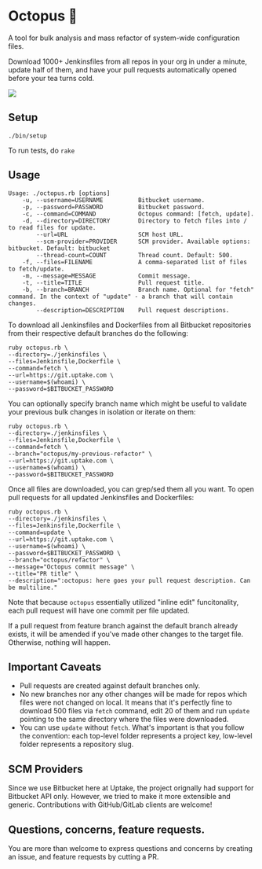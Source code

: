 # Octopus :octopus:

A tool for bulk analysis and mass refactor of system-wide configuration files.

Download 1000+ Jenkinsfiles from all repos in your org in under a minute, update half of them, and have your pull requests automatically opened before your tea turns cold.

![](http://www.reactiongifs.com/r/2013/02/nope.gif)

## Setup
`./bin/setup`

To run tests, do `rake`

## Usage

```shell
Usage: ./octopus.rb [options]
    -u, --username=USERNAME          Bitbucket username.
    -p, --password=PASSWORD          Bitbucket password.
    -c, --command=COMMAND            Octopus command: [fetch, update].
    -d, --directory=DIRECTORY        Directory to fetch files into / to read files for update.
        --url=URL                    SCM host URL.
        --scm-provider=PROVIDER      SCM provider. Available options: bitbucket. Default: bitbucket
        --thread-count=COUNT         Thread count. Default: 500.
    -f, --files=FILENAME             A comma-separated list of files to fetch/update.
    -m, --message=MESSAGE            Commit message.
    -t, --title=TITLE                Pull request title.
    -b, --branch=BRANCH              Branch name. Optional for "fetch" command. In the context of "update" - a branch that will contain changes.
        --description=DESCRIPTION    Pull request descriptions.
```

To download all Jenkinsfiles and Dockerfiles from all Bitbucket repositories from their respective default branches do the following:
```shell
ruby octopus.rb \
--directory=./jenkinsfiles \
--files=Jenkinsfile,Dockerfile \
--command=fetch \
--url=https://git.uptake.com \
--username=$(whoami) \
--password=$BITBUCKET_PASSWORD
```

You can optionally specify branch name which might be useful to validate your previous bulk changes in isolation or iterate on them:
```shell
ruby octopus.rb \
--directory=./jenkinsfiles \
--files=Jenkinsfile,Dockerfile \
--command=fetch \
--branch="octopus/my-previous-refactor" \
--url=https://git.uptake.com \
--username=$(whoami) \
--password=$BITBUCKET_PASSWORD
```

Once all files are downloaded, you can grep/sed them all you want. To open pull requests for all updated Jenkinsfiles and Dockerfiles:

```shell
ruby octopus.rb \
--directory=./jenkinsfiles \
--files=Jenkinsfile,Dockerfile \
--command=update \
--url=https://git.uptake.com \
--username=$(whoami) \
--password=$BITBUCKET_PASSWORD \
--branch="octopus/refactor" \
--message="Octopus commit message" \
--title="PR title" \
--description=":octopus: here goes your pull request description. Can be multiline."
```

Note that because `octopus` essentially utilized "inline edit" funcitonality, each pull request will have one commit per file updated.

If a pull request from feature branch against the default branch already exists, it will be amended if you've made other changes to the target file. Otherwise, nothing will happen.

## Important Caveats

- Pull requests are created against default branches only.
- No new branches nor any other changes will be made for repos which files were not changed on local. It means that it's perfectly fine to download 500 files via `fetch` command, edit 20 of them and run `update` pointing to the same directory where the files were downloaded.
- You can use `update` without `fetch`. What's important is that you follow the convention: each top-level folder represents a project key, low-level folder represents a repository slug.

## SCM Providers

Since we use Bitbucket here at Uptake, the project orignally had support for Bitbucket API only. However, we tried to make it more extensible and generic. Contributions with GitHub/GitLab clients are welcome!

## Questions, concerns, feature requests.
You are more than welcome to express questions and concerns by creating an issue, and feature requests by cutting a PR.

